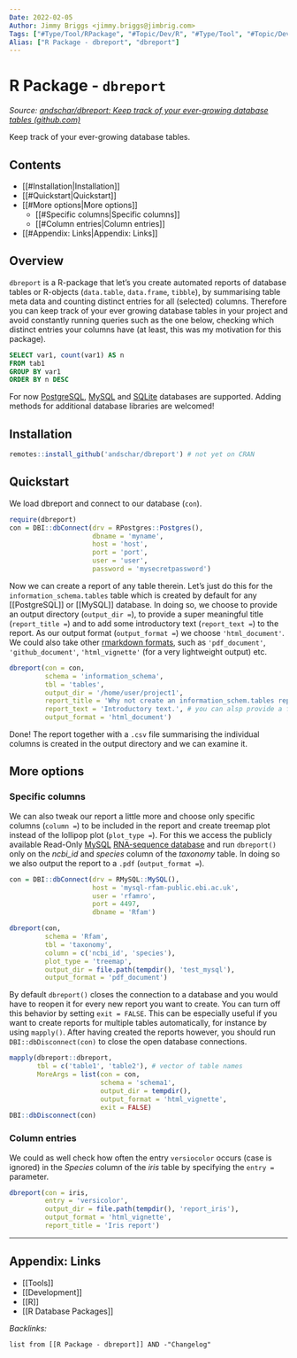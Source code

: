 ```yaml
---
Date: 2022-02-05
Author: Jimmy Briggs <jimmy.briggs@jimbrig.com>
Tags: ["#Type/Tool/RPackage", "#Topic/Dev/R", "#Type/Tool", "#Topic/Dev/Databases"]
Alias: ["R Package - dbreport", "dbreport"]
---
```


# R Package - `dbreport`

*Source: [andschar/dbreport: Keep track of your ever-growing database tables (github.com)](https://github.com/andschar/dbreport)*

Keep track of your ever-growing database tables.

## Contents

- [[#Installation|Installation]]
- [[#Quickstart|Quickstart]]
- [[#More options|More options]]
	- [[#Specific columns|Specific columns]]
	- [[#Column entries|Column entries]]
- [[#Appendix: Links|Appendix: Links]]


## Overview

`dbreport` is a R-package that let’s you create automated reports of database tables or R-objects (`data.table`, `data.frame`, `tibble`), by summarising table meta data and counting distinct entries for all (selected) columns. Therefore you can keep track of your ever growing database tables in your project and avoid constantly running queries such as the one below, checking which distinct entries your columns have (at least, this was my motivation for this package).

```SQL
SELECT var1, count(var1) AS n
FROM tab1
GROUP BY var1
ORDER BY n DESC
```

For now [PostgreSQL](https://www.postgresql.org/), [MySQL](https://www.mysql.com/) and [SQLite](https://www.sqlite.org/index.html) databases are supported. Adding methods for additional database libraries are welcomed!

## Installation

``` r
remotes::install_github('andschar/dbreport') # not yet on CRAN
```

## Quickstart

We load dbreport and connect to our database (`con`).

``` r
require(dbreport)
con = DBI::dbConnect(drv = RPostgres::Postgres(),
                     dbname = 'myname',
                     host = 'host',
                     port = 'port',
                     user = 'user',
                     password = 'mysecretpassword')
```

Now we can create a report of any table therein. Let’s just do this for the `information_schema.tables` table which is created by default for any [[PostgreSQL]] or [[MySQL]] database. In doing so, we choose to provide an output directory (`output_dir =`), to provide a super meaningful title (`report_title =`) and to add some introductory text (`report_text =`) to the report. As our output format (`output_format =`) we choose `'html_document'`. We could also take other [rmarkdown formats](https://rmarkdown.rstudio.com/lesson-9.html), such as `'pdf_document'`, `'github_document'`, `'html_vignette'` (for a very lightweight output) etc.

```r
dbreport(con = con,
         schema = 'information_schema',
         tbl = 'tables',
         output_dir = '/home/user/project1',
         report_title = 'Why not create an information_schem.tables report?!',
         report_text = 'Introductory text.', # you can alsp provide a file
         output_format = 'html_document')
```

Done! The report together with a `.csv` file summarising the individual columns is created in the output directory and we can examine it.

## More options

### Specific columns

We can also tweak our report a little more and choose only specific columns (`column =`) to be included in the report and create treemap plot instead of the lollipop plot (`plot_type =`). For this we access the publicly available Read-Only [MySQL](https://www.mysql.com) [RNA-sequence database](https://docs.rfam.org/en/latest/database.html) and run `dbreport()` only on the *ncbi_id* and *species* column of the *taxonomy* table. In doing so we also output the report to a `.pdf` (`output_format =`).

```r
con = DBI::dbConnect(drv = RMySQL::MySQL(),
                     host = 'mysql-rfam-public.ebi.ac.uk',
                     user = 'rfamro',
                     port = 4497,
                     dbname = 'Rfam')
```

```r
dbreport(con,
         schema = 'Rfam',
         tbl = 'taxonomy',
         column = c('ncbi_id', 'species'),
         plot_type = 'treemap',
         output_dir = file.path(tempdir(), 'test_mysql'),
         output_format = 'pdf_document')
```

By default `dbreport()` closes the connection to a database and you would have to reopen it for every new report you want to create. You can turn off this behavior by setting `exit = FALSE`. This can be especially useful if you want to create reports for multiple tables automatically, for instance by using `mapply()`. After having created the reports however, you should run `DBI::dbDisconnect(con)` to close the open database connections.

```r
mapply(dbreport::dbreport,
       tbl = c('table1', 'table2'), # vector of table names
       MoreArgs = list(con = con,
                       schema = 'schema1',
                       output_dir = tempdir(),
                       output_format = 'html_vignette',
                       exit = FALSE)
DBI::dbDisconnect(con)
```

### Column entries

We could as well check how often the entry `versiocolor` occurs (case is ignored) in the *Species* column of the *iris* table by specifying the `entry =` parameter.

```r
dbreport(con = iris,
         entry = 'versicolor',
         output_dir = file.path(tempdir(), 'report_iris'),
         output_format = 'html_vignette',
         report_title = 'Iris report')
```

***

## Appendix: Links

- [[Tools]]
- [[Development]]
- [[R]]
- [[R Database Packages]]


*Backlinks:*

```dataview
list from [[R Package - dbreport]] AND -"Changelog"
```